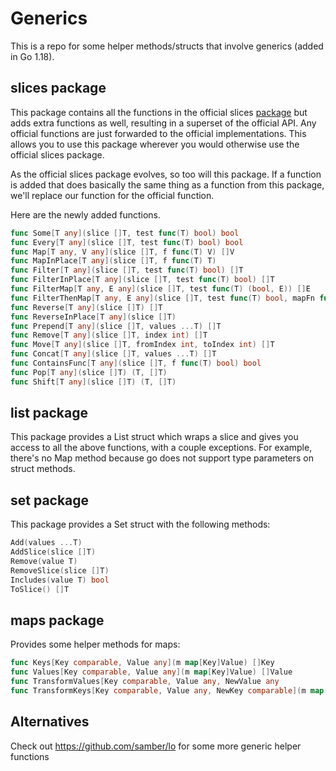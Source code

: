 # Generics

This is a repo for some helper methods/structs that involve generics (added in Go 1.18).

## slices package

This package contains all the functions in the official slices [package](https://pkg.go.dev/golang.org/x/exp/slices#Insert) but adds extra functions as well, resulting in a superset of the official API. Any official functions are just forwarded to the official implementations. This allows you to use this package wherever you would otherwise use the official slices package.

As the official slices package evolves, so too will this package. If a function is added that does basically the same thing as a function from this package, we'll replace our function for the official function.

Here are the newly added functions.

```go
func Some[T any](slice []T, test func(T) bool) bool
func Every[T any](slice []T, test func(T) bool) bool
func Map[T any, V any](slice []T, f func(T) V) []V
func MapInPlace[T any](slice []T, f func(T) T)
func Filter[T any](slice []T, test func(T) bool) []T
func FilterInPlace[T any](slice []T, test func(T) bool) []T
func FilterMap[T any, E any](slice []T, test func(T) (bool, E)) []E
func FilterThenMap[T any, E any](slice []T, test func(T) bool, mapFn func(T) E) []E
func Reverse[T any](slice []T) []T
func ReverseInPlace[T any](slice []T)
func Prepend[T any](slice []T, values ...T) []T
func Remove[T any](slice []T, index int) []T
func Move[T any](slice []T, fromIndex int, toIndex int) []T
func Concat[T any](slice []T, values ...T) []T
func ContainsFunc[T any](slice []T, f func(T) bool) bool
func Pop[T any](slice []T) (T, []T)
func Shift[T any](slice []T) (T, []T)
```

## list package

This package provides a List struct which wraps a slice and gives you access to all the above functions, with a couple exceptions. For example, there's no Map method because go does not support type parameters on struct methods.

## set package

This package provides a Set struct with the following methods:

```go
Add(values ...T)
AddSlice(slice []T)
Remove(value T)
RemoveSlice(slice []T)
Includes(value T) bool
ToSlice() []T
```

## maps package

Provides some helper methods for maps:

```go
func Keys[Key comparable, Value any](m map[Key]Value) []Key
func Values[Key comparable, Value any](m map[Key]Value) []Value
func TransformValues[Key comparable, Value any, NewValue any
func TransformKeys[Key comparable, Value any, NewKey comparable](m map[Key]Value, fn func(Key) NewKey) map[NewKey]Value
```

## Alternatives

Check out https://github.com/samber/lo for some more generic helper functions
